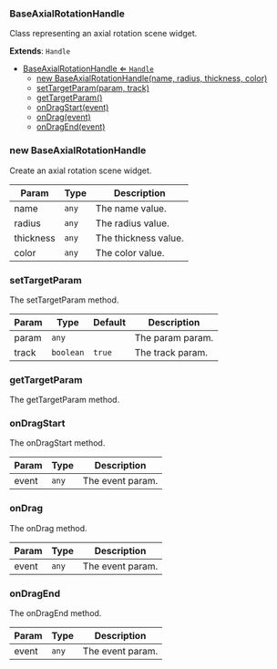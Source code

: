 <a name="BaseAxialRotationHandle"></a>

### BaseAxialRotationHandle 
Class representing an axial rotation scene widget.


**Extends**: <code>Handle</code>  

* [BaseAxialRotationHandle ⇐ <code>Handle</code>](#BaseAxialRotationHandle)
    * [new BaseAxialRotationHandle(name, radius, thickness, color)](#new-BaseAxialRotationHandle)
    * [setTargetParam(param, track)](#setTargetParam)
    * [getTargetParam()](#getTargetParam)
    * [onDragStart(event)](#onDragStart)
    * [onDrag(event)](#onDrag)
    * [onDragEnd(event)](#onDragEnd)

<a name="new_BaseAxialRotationHandle_new"></a>

### new BaseAxialRotationHandle
Create an axial rotation scene widget.


| Param | Type | Description |
| --- | --- | --- |
| name | <code>any</code> | The name value. |
| radius | <code>any</code> | The radius value. |
| thickness | <code>any</code> | The thickness value. |
| color | <code>any</code> | The color value. |

<a name="BaseAxialRotationHandle+setTargetParam"></a>

### setTargetParam
The setTargetParam method.



| Param | Type | Default | Description |
| --- | --- | --- | --- |
| param | <code>any</code> |  | The param param. |
| track | <code>boolean</code> | <code>true</code> | The track param. |

<a name="BaseAxialRotationHandle+getTargetParam"></a>

### getTargetParam
The getTargetParam method.


<a name="BaseAxialRotationHandle+onDragStart"></a>

### onDragStart
The onDragStart method.



| Param | Type | Description |
| --- | --- | --- |
| event | <code>any</code> | The event param. |

<a name="BaseAxialRotationHandle+onDrag"></a>

### onDrag
The onDrag method.



| Param | Type | Description |
| --- | --- | --- |
| event | <code>any</code> | The event param. |

<a name="BaseAxialRotationHandle+onDragEnd"></a>

### onDragEnd
The onDragEnd method.



| Param | Type | Description |
| --- | --- | --- |
| event | <code>any</code> | The event param. |

